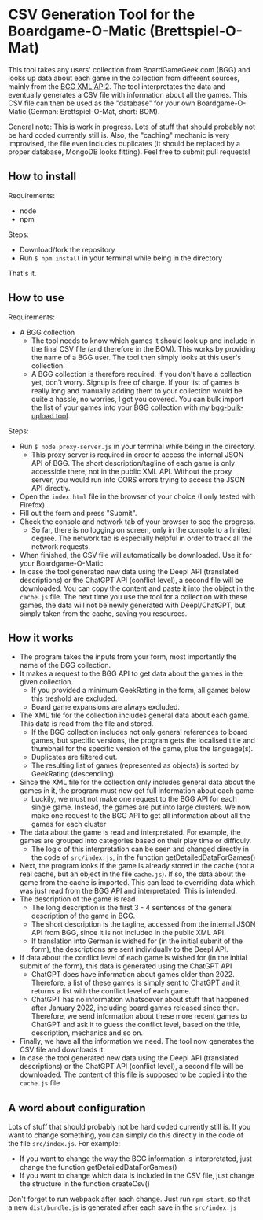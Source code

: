 # CSV Generation Tool for the Boardgame-O-Matic (Brettspiel-O-Mat)

This tool takes any users' collection from BoardGameGeek.com (BGG) and looks up data about each game in the collection from different sources, mainly from the [BGG XML API2](https://boardgamegeek.com/wiki/page/BGG_XML_API2). The tool interpretates the data and eventually generates a CSV file with information about all the games. This CSV file can then be used as the "database" for your own Boardgame-O-Matic (German: Brettspiel-O-Mat, short: BOM).

General note: This is work in progress. Lots of stuff that should probably not be hard coded currently still is. Also, the "caching" mechanic is very improvised, the file even includes duplicates (it should be replaced by a proper database, MongoDB looks fitting). Feel free to submit pull requests!

## How to install

Requirements:

- node
- npm

Steps:

- Download/fork the repository
- Run `$ npm install` in your terminal while being in the directory

That's it.

## How to use

Requirements:

- A BGG collection
  - The tool needs to know which games it should look up and include in the final CSV file (and therefore in the BOM). This works by providing the name of a BGG user. The tool then simply looks at this user's collection.
  - A BGG collection is therefore required. If you don't have a collection yet, don't worry. Signup is free of charge. If your list of games is really long and manually adding them to your collection would be quite a hassle, no worries, I got you covered. You can bulk import the list of your games into your BGG collection with my [bgg-bulk-upload tool](https://github.com/fenglisch/bgg-bulk-upload).

Steps:

- Run `$ node proxy-server.js` in your terminal while being in the directory.
  - This proxy server is required in order to access the internal JSON API of BGG. The short description/tagline of each game is only accessible there, not in the public XML API. Without the proxy server, you would run into CORS errors trying to access the JSON API directly.
- Open the `index.html` file in the browser of your choice (I only tested with Firefox).
- Fill out the form and press "Submit".
- Check the console and network tab of your browser to see the progress.
  - So far, there is no logging on screen, only in the console to a limited degree. The network tab is especially helpful in order to track all the network requests.
- When finished, the CSV file will automatically be downloaded. Use it for your Boardgame-O-Matic
- In case the tool generated new data using the Deepl API (translated descriptions) or the ChatGPT API (conflict level), a second file will be downloaded. You can copy the content and paste it into the object in the `cache.js` file. The next time you use the tool for a collection with these games, the data will not be newly generated with Deepl/ChatGPT, but simply taken from the cache, saving you resources.

## How it works

- The program takes the inputs from your form, most importantly the name of the BGG collection.
- It makes a request to the BGG API to get data about the games in the given collection.
  - If you provided a minimum GeekRating in the form, all games below this treshold are excluded.
  - Board game expansions are always excluded.
- The XML file for the collection includes general data about each game. This data is read from the file and stored.
  - If the BGG collection includes not only general references to board games, but specific versions, the program gets the localised title and thumbnail for the specific version of the game, plus the language(s).
  - Duplicates are filtered out.
  - The resulting list of games (represented as objects) is sorted by GeekRating (descending).
- Since the XML file for the collection only includes general data about the games in it, the program must now get full information about each game
  - Luckily, we must not make one request to the BGG API for each single game. Instead, the games are put into large clusters. We now make one request to the BGG API to get all information about all the games for each cluster
- The data about the game is read and interpretated. For example, the games are grouped into categories based on their play time or difficuly.
  - The logic of this interpretation can be seen and changed directly in the code of `src/index.js`, in the function getDetailedDataForGames()
- Next, the program looks if the game is already stored in the cache (not a real cache, but an object in the file `cache.js`). If so, the data about the game from the cache is imported. This can lead to overriding data which was just read from the BGG API and interpretated. This is intended.
- The description of the game is read
  - The long description is the first 3 - 4 sentences of the general description of the game in BGG.
  - The short description is the tagline, accessed from the internal JSON API from BGG, since it is not included in the public XML API.
  - If translation into German is wished for (in the initial submit of the form), the descriptions are sent individually to the Deepl API.
- If data about the conflict level of each game is wished for (in the initial submit of the form), this data is generated using the ChatGPT API
  - ChatGPT does have information about games older than 2022. Therefore, a list of these games is simply sent to ChatGPT and it returns a list with the conflict level of each game.
  - ChatGPT has no information whatsoever about stuff that happened after January 2022, including board games released since then. Therefore, we send information about these more recent games to ChatGPT and ask it to guess the conflict level, based on the title, description, mechanics and so on.
- Finally, we have all the information we need. The tool now generates the CSV file and downloads it.
- In case the tool generated new data using the Deepl API (translated descriptions) or the ChatGPT API (conflict level), a second file will be downloaded. The content of this file is supposed to be copied into the `cache.js` file

## A word about configuration

Lots of stuff that should probably not be hard coded currently still is. If you want to change something, you can simply do this directly in the code of the file `src/index.js`. For example:

- If you want to change the way the BGG information is interpretated, just change the function getDetailedDataForGames()
- If you want to change which data is included in the CSV file, just change the structure in the function createCsv()

Don't forget to run webpack after each change. Just run `npm start`, so that a new `dist/bundle.js` is generated after each save in the `src/index.js`

